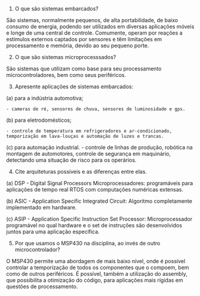 1. O que são sistemas embarcados?

São sistemas, normalmente pequenos, de alta portabilidade, de baixo consumo de energia, podendo ser utilizados em diversas aplicações móveis e longe de uma central de controle. Comumente, operam por reações a estímulos externos captados por sensores e têm limitações em processamento e memória, devido ao seu pequeno porte.

2. O que são sistemas microprocesssados?

São sistemas que utilizam como base para seu processamento microcontroladores, bem como seus periféricos.

3. Apresente aplicações de sistemas embarcados:

(a) para a indústria automotiva;

    - cameras de ré, sensores de chuva, sensores de luminosidade e gps.

(b) para eletrodomésticos;

    - controle de temperatura em refrigeradores e ar-condicionado, temporização em lava-louças e automação de luzes e trancas.

(c) para automação industrial.
    - controle de linhas de produção, robótica na montagem de automotores, controle de segurança em maquinário, detectando uma situação de risco para os operários.

4. Cite arquiteturas possíveis e as diferenças entre elas.

(a)  DSP - Digital Signal Processors Microprocessadores: programáveis para aplicações de tempo real RTOS com computações numéricas extensas.

(b) ASIC - Application Specific Integrated Circuit: Algoritmo completamente implementado em hardware.

(c) ASIP - Application Specific Instruction Set Processor: Microprocessador programável no qual hardware e o set de instruções são desenvolvidos juntos para uma aplicação específica.

5. Por que usamos o MSP430 na disciplina, ao invés de outro microcontrolador?

O MSP430 permite uma abordagem de mais baixo nível, onde é possível controlar a temporização de todos os componentes que o compoem, bem como de outros periféricos. É possível, também a utilização do assembly, que possibilita a otimização do código, para aplicações mais rígidas em questões de processamento.

